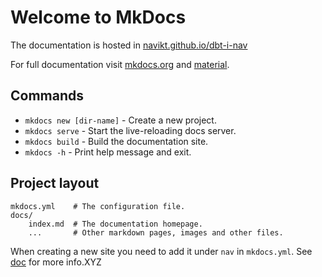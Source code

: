 # Welcome to MkDocs

The documentation is hosted in [navikt.github.io/dbt-i-nav](https://navikt.github.io/dbt-i-nav)

For full documentation visit [mkdocs.org](https://www.mkdocs.org) and [material](https://squidfunk.github.io/mkdocs-material/).

## Commands

* `mkdocs new [dir-name]` - Create a new project.
* `mkdocs serve` - Start the live-reloading docs server.
* `mkdocs build` - Build the documentation site.
* `mkdocs -h` - Print help message and exit.

## Project layout

    mkdocs.yml    # The configuration file.
    docs/
        index.md  # The documentation homepage.
        ...       # Other markdown pages, images and other files.

When creating a new site you need to add it under `nav` in `mkdocs.yml`. See [doc](https://www.mkdocs.org/user-guide/configuration/#nav) for more info.XYZ
